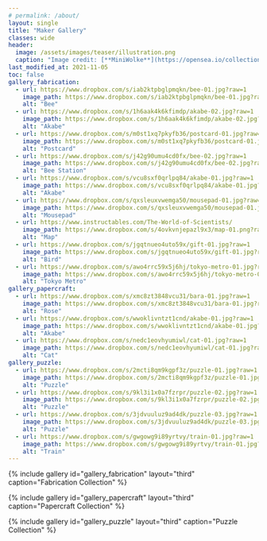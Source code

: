 ```yaml
---
# permalink: /about/
layout: single
title: "Maker Gallery"
classes: wide
header:
  image: /assets/images/teaser/illustration.png
  caption: "Image credit: [**MiniWolke**](https://opensea.io/collection/clother)"
last_modified_at: 2021-11-05
toc: false
gallery_fabrication:
  - url: https://www.dropbox.com/s/iab2ktpbglpmqkn/bee-01.jpg?raw=1
    image_path: https://www.dropbox.com/s/iab2ktpbglpmqkn/bee-01.jpg?raw=1
    alt: "Bee"    
  - url: https://www.dropbox.com/s/1h6aak4k6kfimdp/akabe-02.jpg?raw=1
    image_path: https://www.dropbox.com/s/1h6aak4k6kfimdp/akabe-02.jpg?raw=1
    alt: "Akabe"
  - url: https://www.dropbox.com/s/m0st1xq7pkyfb36/postcard-01.jpg?raw=1
    image_path: https://www.dropbox.com/s/m0st1xq7pkyfb36/postcard-01.jpg?raw=1
    alt: "Postcard"
  - url: https://www.dropbox.com/s/j42g90umu4cd0fx/bee-02.jpg?raw=1
    image_path: https://www.dropbox.com/s/j42g90umu4cd0fx/bee-02.jpg?raw=1
    alt: "Bee Station"
  - url: https://www.dropbox.com/s/vcu8sxf0qrlpq84/akabe-01.jpg?raw=1
    image_path: https://www.dropbox.com/s/vcu8sxf0qrlpq84/akabe-01.jpg?raw=1
    alt: "Akabe"    
  - url: https://www.dropbox.com/s/qxsleuxvwemga50/mousepad-01.jpg?raw=1
    image_path: https://www.dropbox.com/s/qxsleuxvwemga50/mousepad-01.jpg?raw=1
    alt: "Mousepad"
  - url: https://www.instructables.com/The-World-of-Scientists/
    image_path: https://www.dropbox.com/s/4ovkvnjepazl9x3/map-01.png?raw=1
    alt: "Map"
  - url: https://www.dropbox.com/s/jgqtnueo4uto59x/gift-01.jpg?raw=1
    image_path: https://www.dropbox.com/s/jgqtnueo4uto59x/gift-01.jpg?raw=1
    alt: "Bird"
  - url: https://www.dropbox.com/s/awo4rrc59x5j6hj/tokyo-metro-01.jpg?raw=1
    image_path: https://www.dropbox.com/s/awo4rrc59x5j6hj/tokyo-metro-01.jpg?raw=1
    alt: "Tokyo Metro"
gallery_papercraft:
  - url: https://www.dropbox.com/s/xmc8zt3848vcu31/bara-01.jpg?raw=1
    image_path: https://www.dropbox.com/s/xmc8zt3848vcu31/bara-01.jpg?raw=1
    alt: "Rose"
  - url: https://www.dropbox.com/s/wwoklivntzt1cnd/akabe-01.jpg?raw=1
    image_path: https://www.dropbox.com/s/wwoklivntzt1cnd/akabe-01.jpg?raw=1
    alt: "Akabe"
  - url: https://www.dropbox.com/s/nedc1eovhyumiwl/cat-01.jpg?raw=1
    image_path: https://www.dropbox.com/s/nedc1eovhyumiwl/cat-01.jpg?raw=1
    alt: "Cat"
gallery_puzzle:
  - url: https://www.dropbox.com/s/2mcti8qm9kgpf3z/puzzle-01.jpg?raw=1
    image_path: https://www.dropbox.com/s/2mcti8qm9kgpf3z/puzzle-01.jpg?raw=1
    alt: "Puzzle"
  - url: https://www.dropbox.com/s/9kl3i1x0a7fzrpr/puzzle-02.jpg?raw=1
    image_path: https://www.dropbox.com/s/9kl3i1x0a7fzrpr/puzzle-02.jpg?raw=1
    alt: "Puzzle"
  - url: https://www.dropbox.com/s/3jdvuuluz9ad4dk/puzzle-03.jpg?raw=1
    image_path: https://www.dropbox.com/s/3jdvuuluz9ad4dk/puzzle-03.jpg?raw=1
    alt: "Puzzle"
  - url: https://www.dropbox.com/s/gwgowg9i89yrtvy/train-01.jpg?raw=1
    image_path: https://www.dropbox.com/s/gwgowg9i89yrtvy/train-01.jpg?raw=1
    alt: "Train"
---
```


{% include gallery id="gallery_fabrication" layout="third" caption="Fabrication Collection" %}

{% include gallery id="gallery_papercraft" layout="third" caption="Papercraft Collection" %}

{% include gallery id="gallery_puzzle" layout="third" caption="Puzzle Collection" %}
